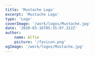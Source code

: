 ```yaml
---
title: 'Mustache Logo'
excerpt: 'Mustache Logo'
type: 'Logo'
coverImage: '/work/logos/Mustache.jpg'
date: '2020-03-16T05:35:07.322Z'
author:
    name: Alfie
    picture: '/favicon.png'
ogImage: '/work/logos/Mustache.jpg'
---
```

